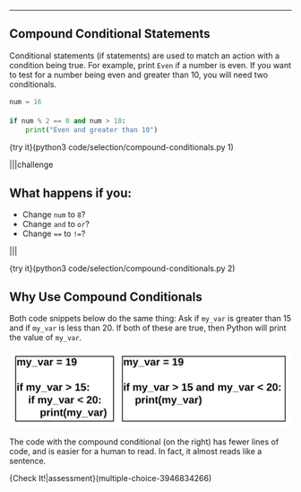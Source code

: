 ----------

## Compound Conditional Statements

Conditional statements (if statements) are used to match an action with a condition being true. For example, print `Even` if a number is even. If you want to test for a number being even and greater than 10, you will need two conditionals.

```python
num = 16

if num % 2 == 0 and num > 10:
    print("Even and greater than 10")
```

{try it}(python3 code/selection/compound-conditionals.py 1)

|||challenge
## What happens if you:
* Change `num` to `8`?
* Change `and` to `or`?
* Change `==` to `!=`?

|||

{try it}(python3 code/selection/compound-conditionals.py 2)

## Why Use Compound Conditionals

Both code snippets below do the same thing: Ask if `my_var` is greater than 15 and if `my_var` is less than 20. If both of these are true, then Python will print the value of `my_var`.

![compound conditional](.guides/images/compound-conditional.png)

The code with the compound conditional (on the right) has fewer lines of code, and is easier for a human to read. In fact, it almost reads like a sentence.

{Check It!|assessment}(multiple-choice-3946834266)

